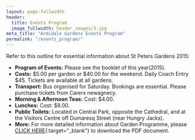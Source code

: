 ```yaml
---
layout: page-fullwidth
header:
  title: Events Program
  image_fullwidth: header_images/3.jpg
meta_title: "Armidale Gardens Events Program"
permalink: "/events_program/"
---
```

Refer to this outline for essential information about St Peters Gardens 2015:

* **Program of Events:** Please see the booklet of this year(2015).
* **Costs:** $5.00 per garden or $40.00 for the weekend. Daily Coach Entry $45. Tickets are available at all gardens.
* **Transport:** Bus organised for Saturday. Bookings are essential. Please purchase tickets from Carers newagnecy.
* **Morning & Afternoon Teas:** Cost: $4.00.
* **Lunches:** Cost: $8.00.
* **Public Toilets:** Located in Central Park, opposite the Cathedral, and at the Visitors Centre off Dumaresq Street (near Hungry Jacks).
* **More:** For more detailed information about Garden Programme, please [CLICK HERE](/assets/files/events_program.pdf){:target="_blank"} to download the PDF document.
